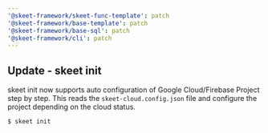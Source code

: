 ```yaml
---
'@skeet-framework/skeet-func-template': patch
'@skeet-framework/base-template': patch
'@skeet-framework/base-sql': patch
'@skeet-framework/cli': patch
---
```


## Update - skeet init

skeet init now supports auto configuration of Google Cloud/Firebase Project step by step.
This reads the `skeet-cloud.config.json` file and configure the project depending on the cloud status.

```bash
$ skeet init
```
